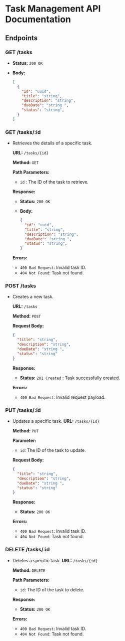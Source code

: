 # Task Management API Documentation

## Endpoints

### GET /tasks
  - **Status:** `200 OK`
  - **Body:**

    ```json
    [
      {
        "id": "uuid",
        "title": "string",
        "description": "string",
        "dueDate": "string ",
        "status": "string",
      }
    ]
    ```

### GET /tasks/:id
- Retrieves the details of a specific task.

  **URL:** `/tasks/{id}`

  **Method:** `GET`

  **Path Parameters:**

  - `id` : The ID of the task to retrieve.

  **Response:**

  - **Status:** `200 OK`
  - **Body:**

      ```json
      {
        "id": "uuid",
        "title": "string",
        "description": "string",
        "dueDate": "string ",
        "status": "string",
      }
      ```
  **Errors:**

  - `400 Bad Request`: Invalid task ID.
  - `404 Not Found`: Task not found.

### POST /tasks
- Creates a new task.

  **URL:** `/tasks`

  **Method:** `POST`

  **Request Body:**

    ```json
    {
      "title": "string",
      "description": "string",
      "dueDate": "string ",
      "status": "string"
    }
    ```

  **Response:**

  - **Status:** `201 Created` : Task successfully created.

  **Errors:**

  - `400 Bad Request`: Invalid request payload.

### PUT /tasks/:id
- Updates a specific task.
  **URL:** `/tasks/{id}`

  **Method:** `PUT`

  **Parameter:**

  - `id`: The ID of the task to update.

  **Request Body:**

    ```json
    {
      "title": "string",
      "description": "string",
      "dueDate": "string ",
      "status": "string"
    }
    ```

  **Response:**

  - **Status:** `200 OK`

  **Errors:**

  - `400 Bad Request`: Invalid task ID.
  - `404 Not Found`: Task not found.


### DELETE /tasks/:id
- Deletes a specific task.
  **URL:** `/tasks/{id}`

  **Method:** `DELETE`

  **Path Parameters:**

  - `id`: The ID of the task to delete.

  **Response:**

  - **Status:** `200 OK`

  **Errors:**

  - `400 Bad Request`: Invalid task ID.
  - `404 Not Found`: Task not found.